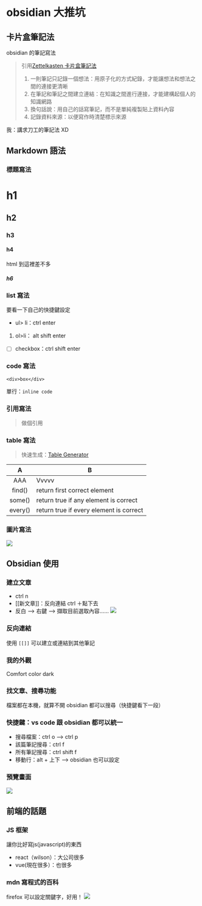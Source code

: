 # obsidian 大推坑
## 卡片盒筆記法
obsidian 的筆記寫法

> 引用[Zettelkasten 卡片盒筆記法](https://ethanlee174.com/zettelkasten/)
> 1.  一則筆記只記錄一個想法：用原子化的方式紀錄，才能讓想法和想法之間的連接更清晰   
> 2.  在筆記和筆記之間建立連結：在知識之間進行連接，才能建構起個人的知識網路
> 3.  換句話說：用自己的話寫筆記，而不是單純複製貼上資料內容 
> 4.  記錄資料來源：以便寫作時清楚標示來源

我：講求刀工的筆記法 XD

## Markdown 語法
### 標題寫法
# h1
## h2
### h3
#### h4
html 到這裡差不多
##### h6


### list 寫法
要看一下自己的快捷鍵設定
- ul> li：ctrl enter
1. ol>li： alt shift enter
- [ ] checkbox：ctrl shift enter

### code 寫法
```這裡打附檔名
<div>box</div>
```

單行：`inline code`

### 引用寫法
> 做個引用

### table 寫法
>快速生成：[Table Generator](https://www.tablesgenerator.com/markdown_tables)

|    A    | B                                       |
|:-------:|-----------------------------------------|
| AAA     | Vvvvv                                   |
| find()  | return first correct element            |
| some()  | return true if any element is correct   |
| every() | return true if every element is correct |

### 圖片寫法

![](https://www.mysteriesofcanada.com/wp-content/uploads/2016/01/mcintosh-apple.jpg)


## Obsidian 使用
### 建立文章
- ctrl n
- [[新文章]]：反向連結 ctrl ＋點下去
- 反白 --> 右鍵 --> 擷取目前選取內容……
![](https://i.imgur.com/mUDtNoy.png)


### 反向連結
使用 `[[]]` 可以建立或連結到其他筆記

### 我的外觀
Comfort color dark

### 找文章、搜尋功能
檔案都在本機，就算不開 obsidian 都可以搜尋（快捷鍵看下一段）

### 快捷鍵：vs code 跟 obsidian 都可以統一
- 搜尋檔案：ctrl o --> ctrl p 
- 該篇筆記搜尋：ctrl f
- 所有筆記搜尋：ctrl shift f 
- 移動行：alt + 上下 --> obsidian 也可以設定

### 預覽畫面
![](https://i.imgur.com/gLW46vT.png)



## 前端的話題
### JS 框架
讓你比好寫js(javascript)的東西

- react（wilson）：大公司很多
- vue(現在很多）：也很多


### mdn 寫程式的百科
firefox 可以設定關鍵字，好用！
![](https://i.imgur.com/oHEfHLD.png)
